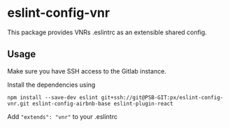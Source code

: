 # eslint-config-vnr

This package provides VNRs .eslintrc as an extensible shared config.

## Usage

Make sure you have SSH access to the Gitlab instance.

Install the dependencies using

````
npm install --save-dev eslint git+ssh://git@PSB-GIT:px/eslint-config-vnr.git eslint-config-airbnb-base eslint-plugin-react
````

Add `"extends": "vnr"` to your .eslintrc

